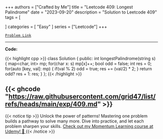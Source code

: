 
+++
authors = ["Crafted by Me"]
title = "Leetcode 409: Longest Palindrome"
date = "2023-09-20"
description = "Solution to Leetcode 409"
tags = [
    
]
categories = [
    "Easy"
]
series = ["Leetcode"]
+++



[`Problem Link`](https://leetcode.com/problems/longest-palindrome/description/)

---

**Code:**

{{< highlight cpp >}}
class Solution {
public:
    int longestPalindrome(string s) {
        map<char, int> mp;
        for(char x: s)
            mp[x]++;
        bool odd = false;
        int res = 0;
        for(auto [key, val]: mp) {
            if(val % 2) odd = true;
            res += (val/2) * 2;
        }
        return odd? res + 1: res;
    }
};
{{< /highlight >}}

{{< ghcode "https://raw.githubusercontent.com/grid47/list/refs/heads/main/exp/409.md" >}}
---


{{< notice tip >}}
Unlock the power of patterns! Mastering one problem builds a pathway to solve many more. Dive into practice, and let each problem sharpen your skills. [Check out my Momentum Learning course at Udemy! 🚀 ](https://www.udemy.com/course/algorithms-and-data-structures-in-cpp/)
{{< /notice >}}

